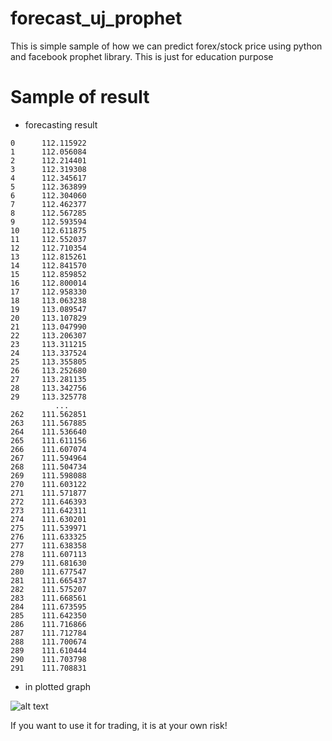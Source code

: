# forecast_uj_prophet
This is simple sample of how we can predict forex/stock price using python and facebook prophet library.
This is just for education purpose

# Sample of result 
- forecasting result
```
0      112.115922
1      112.056084
2      112.214401
3      112.319308
4      112.345617
5      112.363899
6      112.304060
7      112.462377
8      112.567285
9      112.593594
10     112.611875
11     112.552037
12     112.710354
13     112.815261
14     112.841570
15     112.859852
16     112.800014
17     112.958330
18     113.063238
19     113.089547
20     113.107829
21     113.047990
22     113.206307
23     113.311215
24     113.337524
25     113.355805
26     113.252680
27     113.281135
28     113.342756
29     113.325778
          ...    
262    111.562851
263    111.567885
264    111.536640
265    111.611156
266    111.607074
267    111.594964
268    111.504734
269    111.598088
270    111.603122
271    111.571877
272    111.646393
273    111.642311
274    111.630201
275    111.539971
276    111.633325
277    111.638358
278    111.607113
279    111.681630
280    111.677547
281    111.665437
282    111.575207
283    111.668561
284    111.673595
285    111.642350
286    111.716866
287    111.712784
288    111.700674
289    111.610444
290    111.703798
291    111.708831
```
- in plotted graph

![alt text](https://github.com/xymerz1/forecast_uj_prophet/blob/master/Figure_2.png)

If you want to use it for trading, it is at your own risk!
